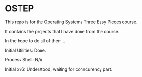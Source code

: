 # OSTEP

This repo is for the Operating Systems Three Easy Pieces course.

It contains the projects that I have done from the course.

In the hope to do all of them...


Initial Utilities: Done.

Process Shell: N/A

Initial xv6: Understood, waiting for conncurency part.
